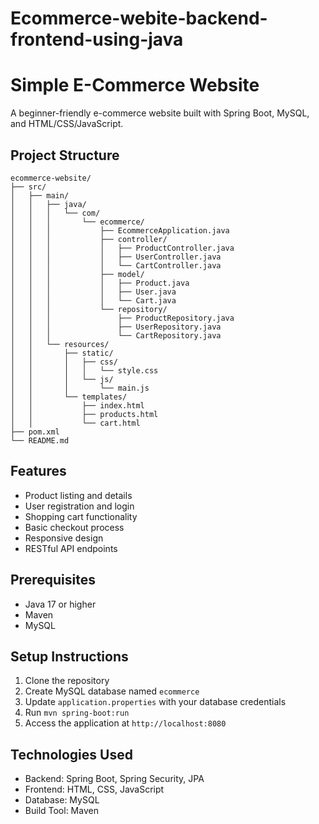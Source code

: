 # Ecommerce-webite-backend-frontend-using-java
# Simple E-Commerce Website

A beginner-friendly e-commerce website built with Spring Boot, MySQL, and HTML/CSS/JavaScript.

## Project Structure
```
ecommerce-website/
├── src/
│   ├── main/
│   │   ├── java/
│   │   │   └── com/
│   │   │       └── ecommerce/
│   │   │           ├── EcommerceApplication.java
│   │   │           ├── controller/
│   │   │           │   ├── ProductController.java
│   │   │           │   ├── UserController.java
│   │   │           │   └── CartController.java
│   │   │           ├── model/
│   │   │           │   ├── Product.java
│   │   │           │   ├── User.java
│   │   │           │   └── Cart.java
│   │   │           └── repository/
│   │   │               ├── ProductRepository.java
│   │   │               ├── UserRepository.java
│   │   │               └── CartRepository.java
│   │   └── resources/
│   │       ├── static/
│   │       │   ├── css/
│   │       │   │   └── style.css
│   │       │   └── js/
│   │       │       └── main.js
│   │       └── templates/
│   │           ├── index.html
│   │           ├── products.html
│   │           └── cart.html
├── pom.xml
└── README.md
```

## Features
- Product listing and details
- User registration and login
- Shopping cart functionality
- Basic checkout process
- Responsive design
- RESTful API endpoints

## Prerequisites
- Java 17 or higher
- Maven
- MySQL

## Setup Instructions
1. Clone the repository
2. Create MySQL database named `ecommerce`
3. Update `application.properties` with your database credentials
4. Run `mvn spring-boot:run`
5. Access the application at `http://localhost:8080`

## Technologies Used
- Backend: Spring Boot, Spring Security, JPA
- Frontend: HTML, CSS, JavaScript
- Database: MySQL
- Build Tool: Maven

